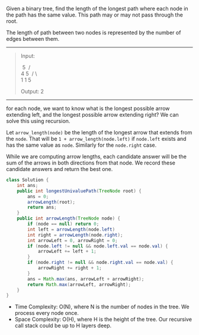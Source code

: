 Given a binary tree, find the length of the longest path where each node in the path has the same value. This path may or may not pass through the root.

The length of path between two nodes is represented by the number of edges between them.

---

> Input:
>
> ​			 5
> ​             / \
> ​            4   5
> ​           / \   \
> ​          1   1   5
>
> Output: 2

---

 for each node, we want to know what is the longest possible arrow extending left, and the longest possible arrow extending right? We can solve this using recursion.

Let `arrow_length(node)` be the length of the longest arrow that extends from the `node`. That will be `1 + arrow_length(node.left)` if `node.left` exists and has the same value as `node`. Similarly for the `node.right` case.

While we are computing arrow lengths, each candidate answer will be the sum of the arrows in both directions from that node. We record these candidate answers and return the best one.

```JAVA
class Solution {
    int ans;
    public int longestUnivaluePath(TreeNode root) {
        ans = 0;
        arrowLength(root);
        return ans;
    }
    public int arrowLength(TreeNode node) {
        if (node == null) return 0;
        int left = arrowLength(node.left)
        int right = arrowLength(node.right);
        int arrowLeft = 0, arrowRight = 0;
        if (node.left != null && node.left.val == node.val) {
            arrowLeft += left + 1;
        }
        if (node.right != null && node.right.val == node.val) {
            arrowRight += right + 1;
        }
        ans = Math.max(ans, arrowLeft + arrowRight);
        return Math.max(arrowLeft, arrowRight);
    }
}
```

- Time Complexity: O(N), where N is the number of nodes in the tree. We process every node once.
- Space Complexity: O(H), where H is the height of the tree. Our recursive call stack could be up to H layers deep.